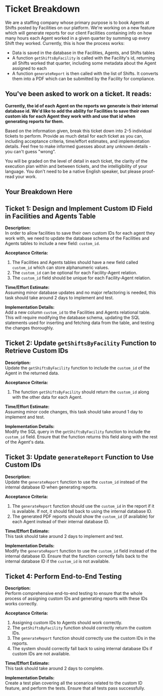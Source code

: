 # Ticket Breakdown
We are a staffing company whose primary purpose is to book Agents at Shifts posted by Facilities on our platform. We're working on a new feature which will generate reports for our client Facilities containing info on how many hours each Agent worked in a given quarter by summing up every Shift they worked. Currently, this is how the process works:

- Data is saved in the database in the Facilities, Agents, and Shifts tables
- A function `getShiftsByFacility` is called with the Facility's id, returning all Shifts worked that quarter, including some metadata about the Agent assigned to each
- A function `generateReport` is then called with the list of Shifts. It converts them into a PDF which can be submitted by the Facility for compliance.

## You've been asked to work on a ticket. It reads:

**Currently, the id of each Agent on the reports we generate is their internal database id. We'd like to add the ability for Facilities to save their own custom ids for each Agent they work with and use that id when generating reports for them.**


Based on the information given, break this ticket down into 2-5 individual tickets to perform. Provide as much detail for each ticket as you can, including acceptance criteria, time/effort estimates, and implementation details. Feel free to make informed guesses about any unknown details - you can't guess "wrong".


You will be graded on the level of detail in each ticket, the clarity of the execution plan within and between tickets, and the intelligibility of your language. You don't need to be a native English speaker, but please proof-read your work.

## Your Breakdown Here

## Ticket 1: Design and Implement Custom ID Field in Facilities and Agents Table

**Description:**  
In order to allow facilities to save their own custom IDs for each agent they work with, we need to update the database schema of the Facilities and Agents tables to include a new field: `custom_id`. 

**Acceptance Criteria:**  
1. The Facilities and Agents tables should have a new field called `custom_id` which can store alphanumeric values.
2. The `custom_id` can be optional for each Facility-Agent relation.
3. The `custom_id` field should be unique for each Facility-Agent relation.

**Time/Effort Estimate:**  
Assuming minor database updates and no major refactoring is needed, this task should take around 2 days to implement and test.

**Implementation Details:**  
Add a new column `custom_id` to the Facilities and Agents relational table. This will require modifying the database schema, updating the SQL statements used for inserting and fetching data from the table, and testing the changes thoroughly.


## Ticket 2: Update `getShiftsByFacility` Function to Retrieve Custom IDs

**Description:**  
Update the `getShiftsByFacility` function to include the `custom_id` of the Agent in the returned data. 

**Acceptance Criteria:**  
1. The function `getShiftsByFacility` should return the `custom_id` along with the other data for each Agent.

**Time/Effort Estimate:**  
Assuming minor code changes, this task should take around 1 day to implement and test.

**Implementation Details:**  
Modify the SQL query in the `getShiftsByFacility` function to include the `custom_id` field. Ensure that the function returns this field along with the rest of the Agent's data.


## Ticket 3: Update `generateReport` Function to Use Custom IDs

**Description:**  
Update the `generateReport` function to use the `custom_id` instead of the internal database ID when generating reports.

**Acceptance Criteria:**  
1. The `generateReport` function should use the `custom_id` in the report if it is available. If not, it should fall back to using the internal database ID.
2. The generated PDF reports should show the `custom_id` (if available) for each Agent instead of their internal database ID.

**Time/Effort Estimate:**  
This task should take around 2 days to implement and test.

**Implementation Details:**  
Modify the `generateReport` function to use the `custom_id` field instead of the internal database ID. Ensure that the function correctly falls back to the internal database ID if the `custom_id` is not available.


## Ticket 4: Perform End-to-End Testing

**Description:**  
Perform comprehensive end-to-end testing to ensure that the whole process of assigning custom IDs and generating reports with these IDs works correctly.

**Acceptance Criteria:**  
1. Assigning custom IDs to Agents should work correctly.
2. The `getShiftsByFacility` function should correctly return the custom IDs.
3. The `generateReport` function should correctly use the custom IDs in the reports.
4. The system should correctly fall back to using internal database IDs if custom IDs are not available.

**Time/Effort Estimate:**  
This task should take around 2 days to complete.

**Implementation Details:**  
Create a test plan covering all the scenarios related to the custom ID feature, and perform the tests. Ensure that all tests pass successfully.
